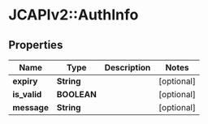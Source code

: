 # JCAPIv2::AuthInfo

## Properties
Name | Type | Description | Notes
------------ | ------------- | ------------- | -------------
**expiry** | **String** |  | [optional] 
**is_valid** | **BOOLEAN** |  | [optional] 
**message** | **String** |  | [optional] 


